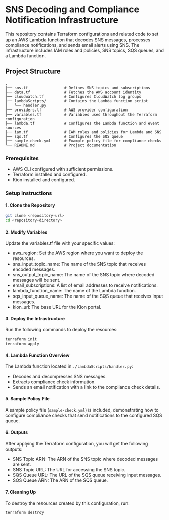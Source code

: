 # SNS Decoding and Compliance Notification Infrastructure

This repository contains Terraform configurations and related code to set up an AWS Lambda function that decodes SNS messages, processes compliance notifications, and sends email alerts using SNS. The infrastructure includes IAM roles and policies, SNS topics, SQS queues, and a Lambda function.

## Project Structure

```plaintext
.
├── sns.tf                # Defines SNS topics and subscriptions
├── data.tf               # Fetches the AWS account identity
├── cloudwatch.tf         # Configures CloudWatch log groups
├── lambdaScripts/        # Contains the Lambda function script
│   └── handler.py
├── providers.tf          # AWS provider configuration
├── variables.tf          # Variables used throughout the Terraform configuration
├── lambda.tf             # Configures the Lambda function and event sources
├── iam.tf                # IAM roles and policies for Lambda and SNS
├── sqs.tf                # Configures the SQS queue
├── sample-check.yml      # Example policy file for compliance checks
└── README.md             # Project documentation
```

### Prerequisites

- AWS CLI configured with sufficient permissions.
- Terraform installed and configured.
- Kion installed and configured.

### Setup Instructions

#### 1. Clone the Repository

```bash
git clone <repository-url>
cd <repository-directory>
```

#### 2. Modify Variables

Update the variables.tf file with your specific values:

- aws_region: Set the AWS region where you want to deploy the resources.
- sns_input_topic_name: The name of the SNS topic that receives encoded messages.
- sns_output_topic_name: The name of the SNS topic where decoded messages will be sent.
- email_subscriptions: A list of email addresses to receive notifications.
- lambda_function_name: The name of the Lambda function.
- sqs_input_queue_name: The name of the SQS queue that receives input messages.
- kion_url: The base URL for the Kion portal.

#### 3. Deploy the Infrastructure

Run the following commands to deploy the resources:

```bash
terraform init
terraform apply
```

#### 4. Lambda Function Overview

The Lambda function located in `./lambdaScripts/handler.py`:

- Decodes and decompresses SNS messages.
- Extracts compliance check information.
- Sends an email notification with a link to the compliance check details.

#### 5. Sample Policy File

A sample policy file (`sample-check.yml`) is included, demonstrating how to configure compliance checks that send notifications to the configured SQS queue.

#### 6. Outputs

After applying the Terraform configuration, you will get the following outputs:

- SNS Topic ARN: The ARN of the SNS topic where decoded messages are sent.
- SNS Topic URL: The URL for accessing the SNS topic.
- SQS Queue URL: The URL of the SQS queue receiving input messages.
- SQS Queue ARN: The ARN of the SQS queue.

#### 7. Cleaning Up

To destroy the resources created by this configuration, run:

```bash
terraform destroy
```

